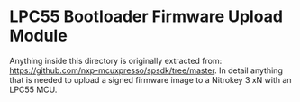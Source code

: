 # LPC55 Bootloader Firmware Upload Module

Anything inside this directory is originally extracted from: https://github.com/nxp-mcuxpresso/spsdk/tree/master.
In detail anything that is needed to upload a signed firmware image to a Nitrokey 3 xN with an LPC55 MCU.


